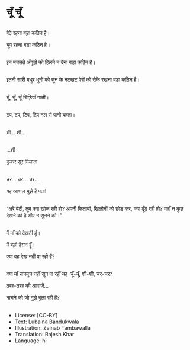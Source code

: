 # चूँ चूँ

##
बैठे रहना बड़ा कठिन है। 

चुप रहना बड़ा कठिन है। 

##
इन मचलते अँगूठों को हिलने न देना बड़ा कठिन है। 

##
इतनी सारी मधुर धुनों को सुन के नटखट पैरों को रोके रखना बड़ा कठिन है। 

##
चूँ, चूँ, चूँ चिड़ियाँ गातीं। 

##
टप, टप, टिप, टिप नल से पानी बहता। 

##
शी... शी... 

##
...शी 

कुकर सुर मिलाता 

##
चर... चर... चर... 

यह आवाज़ मुझे है पता! 

##
“अरे बेटी, तुम क्या खोज रही हो? अपनी किताबों, खिलौनों को छोड़ कर, क्या ढूँढ रही हो? यहाँ न कुछ देखने को है और न सुनने को।” 

##
मैं माँ को देखती हूँ। 

मैं बड़ी हैरान हूँ। 

क्या वह देख नहीं पा रही हैं? 

##
क्या माँ सचमुच नहीं सुन पा रहीं यह  चूँ-चूँ, शी-शी, चर-चर? 

तरह-तरह की आवाज़ें... 

नाचने को जो मुझे बुला रही हैं? 

##
* License: [CC-BY]
* Text: Lubaina Bandukwala
* Illustration: Zainab Tambawalla
* Translation: Rajesh Khar
* Language: hi

